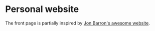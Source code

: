 # Personal website

The front page is partially inspired by [Jon Barron's awesome website](https://github.com/jonbarron/jonbarron.github.io).

